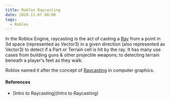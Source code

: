 ```yaml
---
title: Roblox Raycasting
date: 2020-11-07 00:00
tags:
  - Roblox
---
```


In the Roblox Engine, raycasting is the act of casting a [Ray](ray.md) from a point in 3d space (represented as Vector3) in a given direction (also represented as Vector3) to detect if a Part or Terrain cell is hit by the ray. It has many use cases from building guns & other projectile weapons; to detecting terrain beneath a player's feet as they walk.

Roblox named it after the concept of [Raycasting](raycasting.md) in computer graphics.

#### References

* [Intro to Raycasting](Intro to Raycasting)
